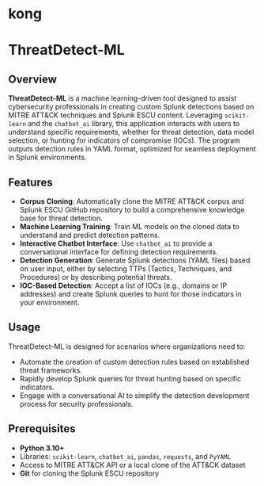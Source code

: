 # kong

# ThreatDetect-ML

## Overview

**ThreatDetect-ML** is a machine learning-driven tool designed to assist cybersecurity professionals in creating custom Splunk detections based on MITRE ATT&CK techniques and Splunk ESCU content. Leveraging `scikit-learn` and the `chatbot_ai` library, this application interacts with users to understand specific requirements, whether for threat detection, data model selection, or hunting for indicators of compromise (IOCs). The program outputs detection rules in YAML format, optimized for seamless deployment in Splunk environments.

## Features

- **Corpus Cloning**: Automatically clone the MITRE ATT&CK corpus and Splunk ESCU GitHub repository to build a comprehensive knowledge base for threat detection.
- **Machine Learning Training**: Train ML models on the cloned data to understand and predict detection patterns.
- **Interactive Chatbot Interface**: Use `chatbot_ai` to provide a conversational interface for defining detection requirements.
- **Detection Generation**: Generate Splunk detections (YAML files) based on user input, either by selecting TTPs (Tactics, Techniques, and Procedures) or by describing potential threats.
- **IOC-Based Detection**: Accept a list of IOCs (e.g., domains or IP addresses) and create Splunk queries to hunt for those indicators in your environment.

## Usage

ThreatDetect-ML is designed for scenarios where organizations need to:

- Automate the creation of custom detection rules based on established threat frameworks.
- Rapidly develop Splunk queries for threat hunting based on specific indicators.
- Engage with a conversational AI to simplify the detection development process for security professionals.

## Prerequisites

- **Python 3.10+**
- Libraries: `scikit-learn`, `chatbot_ai`, `pandas`, `requests`, and `PyYAML`
- Access to MITRE ATT&CK API or a local clone of the ATT&CK dataset
- **Git** for cloning the Splunk ESCU repository
